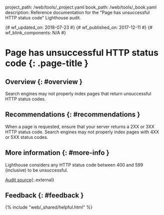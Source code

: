project_path: /web/tools/_project.yaml book_path: /web/tools/_book.yaml description: Reference documentation for the "Page has unsuccessful HTTP status code" Lighthouse audit.

{# wf_updated_on: 2018-07-23 #} {# wf_published_on: 2017-12-11 #} {# wf_blink_components: N/A #}

# Page has unsuccessful HTTP status code {: .page-title }

## Overview {: #overview }

Search engines may not properly index pages that return unsuccessful HTTP status codes.

## Recommendations {: #recommendations }

When a page is requested, ensure that your server returns a 2XX or 3XX HTTP status code. Search engines may not properly index pages with 4XX or 5XX status codes.

## More information {: #more-info }

Lighthouse considers any HTTP status code between 400 and 599 (inclusive) to be unsuccessful.

[Audit source](https://github.com/GoogleChrome/lighthouse/blob/master/lighthouse-core/audits/seo/http-status-code.js){:.external}

## Feedback {: #feedback }

{% include "web/_shared/helpful.html" %}